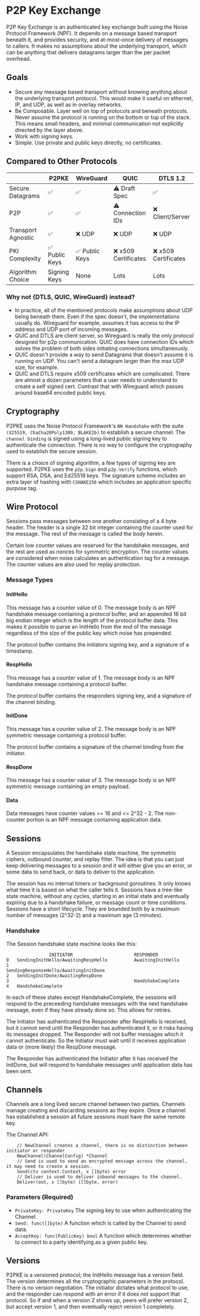 # P2P Key Exchange

P2P Key Exchange is an authenticated key exchange built using the Noise Protocol Framework (NPF).
It depends on a message based transport beneath it, and provides security, and at-most-once delivery of messages to callers.
It makes no assumptions about the underlying transport, which can be anything that delivers datagrams larger than the per packet overhead.

## Goals
- Secure any message based transport without knowing anything about the underlying transport protocol.
This would make it useful on ethernet, IP, and UDP, as well as in overlay networks.
- Be Composable.  Layer well on top of protocols and beneath protocols.
Never assume the protocol is running on the bottom or top of the stack.
This means small headers, and minimal communication not explicitly directed by the layer above.
- Work with signing keys.
- Simple. Use private and public keys directly, no certificates.

## Compared to Other Protocols
|                    | P2PKE             | WireGuard       | QUIC                  | DTLS 1.2              |
|--------------------|-------------------|-----------------|-----------------------|-----------------------|
| Secure Datagrams   | ✅                | ✅              | ⚠️️ Draft Spec         | ✅                    |
| P2P                | ✅                | ✅              | ⚠️ Connection IDs     | ❌ Client/Server      |
| Transport Agnostic | ✅                | ❌ UDP          | ❌ UDP                | ❌ UDP                |
| PKI Complexity     | ✅  Public Keys   | ✅ Public Keys  | ❌ x509 Certificates  | ❌ x509 Certificates  |
| Algorithm Choice   | Signing Keys      | None            | Lots                  | Lots                  |

### Why not {DTLS, QUIC, WireGuard} instead?
- In practice, all of the mentioned protocols make assumptions about UDP being beneath them.
Even if the spec doesn't, the implementations usually do.
Wireguard for example, assumes it has access to the IP address and UDP port of incoming messages.
- QUIC and DTLS are client server, so Wireguard is really the only protocol designed for p2p communication.
QUIC does have connection IDs which solves the problem of both sides initiating connections simultaneously.
- QUIC doesn't provide a way to send Datagrams that doesn't assume it is running on UDP.
You can't send a datagram larger than the max UDP size, for example.
- QUIC and DTLS require x509 certificates which are complicated.  There are almost a dozen parameters that a user needs to understand
to create a self signed cert.
Contrast that with Wireguard which passes around base64 encoded public keys.

## Cryptography
P2PKE uses the Noise Protocol Framework's `NN Handshake` with the suite `(X25519, ChaCha20Poly1309, BLAKE2b)` to establish a secure channel.
The `channel binding` is signed using a long-lived public signing key to authenticate the connection. 
There is no way to configure the cryptography used to establish the secure session.

There is a choice of signing algorithm, a few types of signing key are supported.
P2PKE uses the `p2p.Sign` and `p2p.Verify` functions, which support RSA, DSA, and Ed25519 keys.
The signature scheme includes an extra layer of hashing with `CSHAKE256` which includes an application specific *purpose* tag.

## Wire Protocol
Sessions pass messages between one another consisting of a 4 byte header.
The header is a single 32 bit integer containing the counter used for the message.
The rest of the message is called the *body* herein.

Certain low counter values are reserved for the handshake messages, and the rest are used as nonces for symmetric encryption.
The counter values are considered when noise calculates an authentication tag for a message.
The counter values are also used for replay protection.

### Message Types

#### InitHello
This message has a counter value of 0.
The message body is an NPF handshake message containing a protocol buffer, and an appended 16 bit big endian integer which is the length of the protocol buffer data.
This makes it possible to parse an InitHello from the end of the message regardless of the size of the public key which noise has prepended.

The protocol buffer contains the initiators signing key, and a signature of a timestamp.

#### RespHello
This message has a counter value of 1.
The message body is an NPF handshake message containing a protocol buffer.

The protocol buffer contains the responders signing key, and a signature of the channel binding.

#### InitDone
This message has a counter value of 2.
The message body is an NPF symmetric message containing a protocol buffer.

The protocol buffer contains a signature of the channel binding from the initiator.

#### RespDone
This message has a counter value of 3.
The message body is an NPF symmetric message containing an empty payload.

#### Data
Data messages have counter values >= 16 and <= 2^32 - 2.
The non-counter portion is an NPF message containing application data.

## Sessions
A Session encapsulates the handshake state machine, the symmetric ciphers, outbound counter, and replay filter.
The idea is that you can just keep delivering messages to a session and it will either give you an error, or some data to send back, or data to deliver to the application.

The session has no internal timers or background goroutines.
It only knows what time it is based on what the caller tells it.
Sessions have a tree-like state machine, without any cycles, starting in an initial state and eventually expiring due to a handshake failure, or message count or time conditions.
Sessions have a short lifecycle.
They are bounded both by a maximum number of messages (2^32-2) and a maximum age (3 minutes).

### Handshake
The Session handshake state machine looks like this:
```
                INITIATOR                       RESPONDER
0   SendingInitHello/AwaitingRespHello          AwaitingInitHello
1                                               SendingResponseHello/AwaitingInitDone
2   SendingInitDone/AwaitingRespDone
3                                               HandshakeComplete
4   HandshakeComplete
```

In each of these states except HandshakeComplete, the sessions will respond to the preceeding handshake messages with the next handshake message, even if they have already done so.  This allows for retries.

The Initiator has authenticated the Responder after RespHello is received, but it cannot send until the Responder has authenticated it, or it risks having its messages dropped.
The Responder will not buffer messages which it cannot authenticate.
So the Initiator must wait until it receives application data or (more likely) the RespDone message.

The Responder has authenticated the Initiator after it has received the InitDone, but will respond to handshake messages until application data has been sent.

## Channels
Channels are a long lived secure channel between two parties.
Channels manage creating and discarding sessions as they expire.
Once a channel has established a session all future sessions must have the same remote key.

The Channel API:
```
    // NewChannel creates a channel, there is no distinction between initiator or responder
    NewChannel(ChannelConfig) *Channel
    // Send is used to send an encrypted message across the channel, it may need to create a session.
    Send(ctx context.Context, x []byte) error
    // Deliver is used to deliver inbound messages to the channel.
    Deliver(out, x []byte) ([]byte, error)
```

### Parameters (Required)
- `PrivateKey: PrivateKey` The signing key to use when authenticating the Channel.
- `Send: func([]byte)` A function which is called by the Channel to send data.
- `AcceptKey: func(PublicKey) bool` A function which determines whether to connect to a party identifying as a given public key.

## Versions
P2PKE is a versioned protocol; the InitHello message has a version field.
The version determines all the cryptographic parameters in the protocol.
There is no version negotiation.
The initiator dictates what protocol to use, and the responder can respond with an error if it does not support that protocol.
So if and when a version 2 shows up, peers will prefer version 2, but accept version 1, and then eventually reject version 1 completely.
